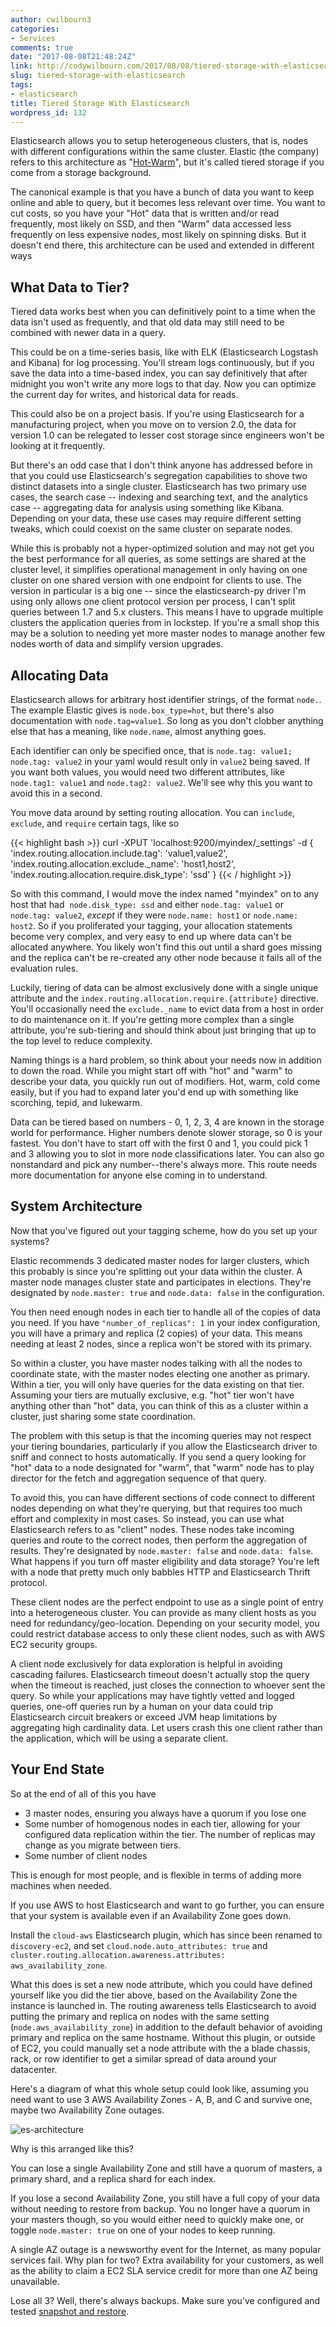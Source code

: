 ```yaml
---
author: cwilbourn3
categories:
- Services
comments: true
date: "2017-08-08T21:48:24Z"
link: http://codywilbourn.com/2017/08/08/tiered-storage-with-elasticsearch/
slug: tiered-storage-with-elasticsearch
tags:
- elasticsearch
title: Tiered Storage With Elasticsearch
wordpress_id: 132
---
```


Elasticsearch allows you to setup heterogeneous clusters, that is, nodes with different configurations within the same cluster. Elastic (the company) refers to this architecture as "[Hot-Warm](https://www.elastic.co/blog/hot-warm-architecture-in-elasticsearch-5-x)", but it's called tiered storage if you come from a storage background.

The canonical example is that you have a bunch of data you want to keep online and able to query, but it becomes less relevant over time. You want to cut costs, so you have your "Hot" data that is written and/or read frequently, most likely on SSD, and then "Warm" data accessed less frequently on less expensive nodes, most likely on spinning disks. But it doesn't end there, this architecture can be used and extended in different ways

<!--more-->


## What Data to Tier?


Tiered data works best when you can definitively point to a time when the data isn't used as frequently, and that old data may still need to be combined with newer data in a query.

This could be on a time-series basis, like with ELK (Elasticsearch Logstash and Kibana) for log processing. You'll stream logs continuously, but if you save the data into a time-based index, you can say definitively that after midnight you won't write any more logs to that day. Now you can optimize the current day for writes, and historical data for reads.

This could also be on a project basis. If you're using Elasticsearch for a manufacturing project, when you move on to version 2.0, the data for version 1.0 can be relegated to lesser cost storage since engineers won't be looking at it frequently.

But there's an odd case that I don't think anyone has addressed before in that you could use Elasticsearch's segregation capabilities to shove two distinct datasets into a single cluster. Elasticsearch has two primary use cases, the search case -- indexing and searching text, and the analytics case -- aggregating data for analysis using something like Kibana. Depending on your data, these use cases may require different setting tweaks, which could coexist on the same cluster on separate nodes.

While this is probably not a hyper-optimized solution and may not get you the best performance for all queries, as some settings are shared at the cluster level, it simplifies operational management in only having on one cluster on one shared version with one endpoint for clients to use. The version in particular is a big one -- since the elasticsearch-py driver I'm using only allows one client protocol version per process, I can't split queries between 1.7 and 5.x clusters. This means I have to upgrade multiple clusters the application queries from in lockstep. If you're a small shop this may be a solution to needing yet more master nodes to manage another few nodes worth of data and simplify version upgrades.


## Allocating Data


Elasticsearch allows for arbitrary host identifier strings, of the format `node.`. The example Elastic gives is `node.box_type=hot`, but there's also documentation with `node.tag=value1`. So long as you don't clobber anything else that has a meaning, like `node.name`, almost anything goes.

Each identifier can only be specified once, that is `node.tag: value1; node.tag: value2` in your yaml would result only in `value2` being saved. If you want both values, you would need two different attributes, like `node.tag1: value1` and `node.tag2: value2`. We'll see why this you want to avoid this in a second.

You move data around by setting routing allocation. You can `include`, `exclude`, and `require` certain tags, like so

{{< highlight bash >}}
curl -XPUT 'localhost:9200/myindex/_settings' -d {
    'index.routing.allocation.include.tag': 'value1,value2',
    'index.routing.allocation.exclude._name': 'host1,host2',
    'index.routing.allocation.require.disk_type': 'ssd'
}
{{< / highlight >}}

So with this command, I would move the index named "myindex" on to any host that had  `node.disk_type: ssd` and either `node.tag: value1` or `node.tag: value2`, _except_ if they were `node.name: host1` or `node.name: host2`. So if you proliferated your tagging, your allocation statements become very complex, and very easy to end up where data can't be allocated anywhere. You likely won't find this out until a shard goes missing and the replica can't be re-created any other node because it fails all of the evaluation rules.

Luckily, tiering of data can be almost exclusively done with a single unique attribute and the `index.routing.allocation.require.{attribute}` directive. You'll occasionally need the `exclude._name` to evict data from a host in order to do maintenance on it. If you're getting more complex than a single attribute, you're sub-tiering and should think about just bringing that up to the top level to reduce complexity.

Naming things is a hard problem, so think about your needs now in addition to down the road. While you might start off with "hot" and "warm" to describe your data, you quickly run out of modifiers. Hot, warm, cold come easily, but if you had to expand later you'd end up with something like scorching, tepid, and lukewarm.

Data can be tiered based on numbers - 0, 1, 2, 3, 4 are known in the storage world for performance. Higher numbers denote slower storage, so 0 is your fastest. You don't have to start off with the first 0 and 1, you could pick 1 and 3 allowing you to slot in more node classifications later. You can also go nonstandard and pick any number--there's always more. This route needs more documentation for anyone else coming in to understand.


## System Architecture


Now that you've figured out your tagging scheme, how do you set up your systems?

Elastic recommends 3 dedicated master nodes for larger clusters, which this probably is since you're splitting out your data within the cluster. A master node manages cluster state and participates in elections. They're designated by `node.master: true` and `node.data: false` in the configuration.

You then need enough nodes in each tier to handle all of the copies of data you need. If you have `"number_of_replicas": 1` in your index configuration, you will have a primary and replica (2 copies) of your data. This means needing at least 2 nodes, since a replica won't be stored with its primary.

So within a cluster, you have master nodes talking with all the nodes to coordinate state, with the master nodes electing one another as primary. Within a tier, you will only have queries for the data existing on that tier. Assuming your tiers are mutually exclusive, e.g. "hot" tier won't have anything other than "hot" data, you can think of this as a cluster within a cluster, just sharing some state coordination.

The problem with this setup is that the incoming queries may not respect your tiering boundaries, particularly if you allow the Elasticsearch driver to sniff and connect to hosts automatically. If you send a query looking for "hot" data to a node designated for "warm", that "warm" node has to play director for the fetch and aggregation sequence of that query.

To avoid this, you can have different sections of code connect to different nodes depending on what they're querying, but that requires too much effort and complexity in most cases. So instead, you can use what Elasticsearch refers to as "client" nodes. These nodes take incoming queries and route to the correct nodes, then perform the aggregation of results. They're designated by `node.master: false` and `node.data: false`. What happens if you turn off master eligibility and data storage? You're left with a node that pretty much only babbles HTTP and Elasticsearch Thrift protocol.

These client nodes are the perfect endpoint to use as a single point of entry into a heterogeneous cluster. You can provide as many client hosts as you need for redundancy/geo-location. Depending on your security model, you could restrict database access to only these client nodes, such as with AWS EC2 security groups.

A client node exclusively for data exploration is helpful in avoiding cascading failures. Elasticsearch timeout doesn't actually stop the query when the timeout is reached, just closes the connection to whoever sent the query. So while your applications may have tightly vetted and logged queries, one-off queries run by a human on your data could trip Elasticsearch circuit breakers or exceed JVM heap limitations by aggregating high cardinality data. Let users crash this one client rather than the application, which will be using a separate client.


## Your End State


So at the end of all of this you have

	
  * 3 master nodes, ensuring you always have a quorum if you lose one
  * Some number of homogenous nodes in each tier, allowing for your configured data replication within the tier. The number of replicas may change as you migrate between tiers.
  * Some number of client nodes


This is enough for most people, and is flexible in terms of adding more machines when needed.

If you use AWS to host Elasticsearch and want to go further, you can ensure that your system is available even if an Availability Zone goes down.

Install the `cloud-aws` Elasticsearch plugin, which has since been renamed to `discovery-ec2`, and set `cloud.node.auto_attributes: true` and `cluster.routing.allocation.awareness.attributes: aws_availability_zone`.

What this does is set a new node attribute, which you could have defined yourself like you did the tier above, based on the Availability Zone the instance is launched in. The routing awareness tells Elasticsearch to avoid putting the primary and replica on nodes with the same setting (`node.aws_availability_zone`) in addition to the default behavior of avoiding primary and replica on the same hostname. Without this plugin, or outside of EC2, you could manually set a node attribute with the a blade chassis, rack, or row identifier to get a similar spread of data around your datacenter.

Here's a diagram of what this whole setup could look like, assuming you need want to use 3 AWS Availability Zones - A, B, and C and survive one, maybe two Availability Zone outages.

![es-architecture](/img/es-architecture.png)

Why is this arranged like this?

You can lose a single Availability Zone and still have a quorum of masters, a primary shard, and a replica shard for each index.

If you lose a second Availability Zone, you still have a full copy of your data without needing to restore from backup. You no longer have a quorum in your masters though, so you would either need to quickly make one, or toggle `node.master: true` on one of your nodes to keep running.

A single AZ outage is a newsworthy event for the Internet, as many popular services fail. Why plan for two? Extra availability for your customers, as well as the ability to claim a EC2 SLA service credit for more than one AZ being unavailable.

Lose all 3? Well, there's always backups. Make sure you've configured and tested [snapshot and restore](https://www.elastic.co/guide/en/elasticsearch/reference/current/modules-snapshots.html).



